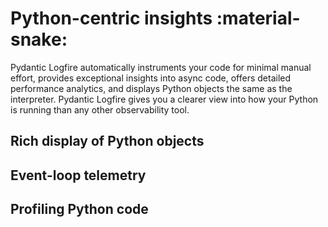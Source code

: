 # Python-centric insights :material-snake:

Pydantic Logfire automatically instruments your code for minimal manual effort, provides exceptional insights into async code, offers detailed performance analytics, and displays Python objects the same as the interpreter. Pydantic Logfire  gives you a clearer view into how your Python is running than any other observability tool.


## Rich display of Python objects

<!-- TODO: screengrab -->

## Event-loop telemetry

<!-- TODO: screengrab -->

## Profiling Python code

<!-- TODO: screengrab -->
